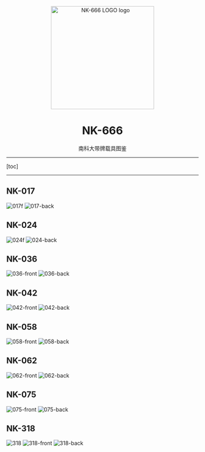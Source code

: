 <div>
<p align="center">
  <a href="https://www.pixilart.com/art/nk666-sr25cf3809ef66c" >
    <img width="270" src="nk666.png" alt="NK-666 LOGO logo">
  </a>
</p>  
<h1 align="center">
  NK-666
</h1>
<p align="center">
  南科大带牌载具图鉴
</p>
</div>

---

[toc]

---

## NK-017
![017f](photo/017-front.jpg)
![017-back](photo/017-back.jpg)
## NK-024
![024f](photo/024-front.jpg)
![024-back](photo/024b.jpg)
## NK-036
![036-front](/photo/036-front.jpg)
![036-back](/photo/036-back.jpg)
## NK-042
![042-front](photo/042-front.jpg)
![042-back](photo/042-back.jpg)
## NK-058
![058-front](photo/058-front.jpg)
![058-back](photo/058-back.jpg)
## NK-062
![062-front](photo/062-front.jpg)
![062-back](photo/062-back.jpg)
## NK-075
![075-front](photo/075-front.jpg)
![075-back](photo/075-back.jpg)
## NK-318
![318](photo/318.jpg)
![318-front](photo/318-front.jpg)
![318-back](photo/318-back.jpg)
